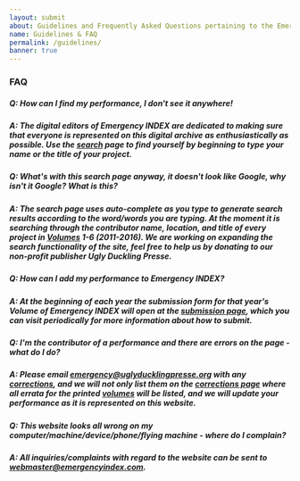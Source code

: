 ```yaml
---
layout: submit
about: Guidelines and Frequently Asked Questions pertaining to the Emergency INDEX website
name: Guidelines & FAQ
permalink: /guidelines/
banner: true
---
```


### FAQ

##### Q: How can I find my performance, I don't see it anywhere!

##### A: The digital editors of _**Emergency INDEX**_ are dedicated to making sure that everyone is represented on this digital archive as enthusiastically as possible. Use the [search](/archive/search-archives/) page to find yourself by beginning to type your name or the title of your project.

##### Q: What's with this search page anyway, it doesn't look like Google, why isn't it Google? What is this?

##### A: The search page uses auto-complete as you type to generate search results according to the word/words you are typing. At the moment it is searching through the contributor name, location, and title of every project in [Volumes](/archive/volumes/) 1-6 (2011-2016). We are working on expanding the search functionality of the site, feel free to help us by donating to our non-profit publisher Ugly Duckling Presse.

##### Q: How can I add my performance to _**Emergency INDEX**_?

##### A: At the beginning of each year the submission form for that year's Volume of _**Emergency INDEX**_ will open at the [submission page](/submit-your-performance/), which you can visit periodically for more information about how to submit.

##### Q: I'm the contributor of a performance and there are errors on the page - what do I do?

##### A: Please email <emergency@uglyducklingpresse.org> with any [corrections](/archive/corrections/), and we will not only list them on the [corrections page](/archive/corrections/) where all errata for the printed [volumes](/archive/volumes/) will be listed, and we will update your performance as it is represented on this website.

##### Q: This website looks all wrong on my computer/machine/device/phone/flying machine - where do I complain?

##### A: All inquiries/complaints with regard to the website can be sent to <webmaster@emergencyindex.com>.
